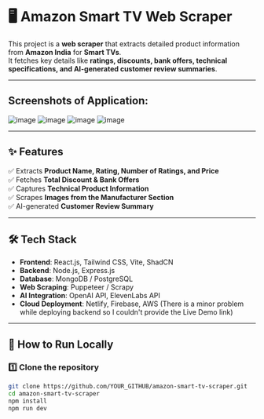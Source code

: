 # 🖥️ Amazon Smart TV Web Scraper  

This project is a **web scraper** that extracts detailed product information from **Amazon India** for **Smart TVs**.  
It fetches key details like **ratings, discounts, bank offers, technical specifications, and AI-generated customer review summaries**.  

---

## Screenshots of Application:
![image](https://github.com/user-attachments/assets/bb03589a-f65d-40d8-ac7e-a8ab8d7bf990)
![image](https://github.com/user-attachments/assets/42a2bf10-c22f-4581-b6cb-4120031e2582)
![image](https://github.com/user-attachments/assets/e45e242c-9189-4bbb-89be-998f1666580c)
![image](https://github.com/user-attachments/assets/1b612c9d-8c41-4426-bd84-4dca1065b3b4)

---

## ✨ Features  

✅ Extracts **Product Name, Rating, Number of Ratings, and Price**  
✅ Fetches **Total Discount & Bank Offers**  
✅ Captures **Technical Product Information**  
✅ Scrapes **Images from the Manufacturer Section**  
✅ AI-generated **Customer Review Summary**  

---

## 🛠️ Tech Stack  

- **Frontend**: React.js, Tailwind CSS, Vite, ShadCN  
- **Backend**: Node.js, Express.js  
- **Database**: MongoDB / PostgreSQL  
- **Web Scraping**: Puppeteer / Scrapy  
- **AI Integration**: OpenAI API, ElevenLabs API  
- **Cloud Deployment**: Netlify, Firebase, AWS  (There is a minor problem while deploying backend so I couldn't provide the Live Demo link)

---

## 🔧 How to Run Locally  

### 1️⃣ Clone the repository  
```bash
git clone https://github.com/YOUR_GITHUB/amazon-smart-tv-scraper.git
cd amazon-smart-tv-scraper
npm install
npm run dev
